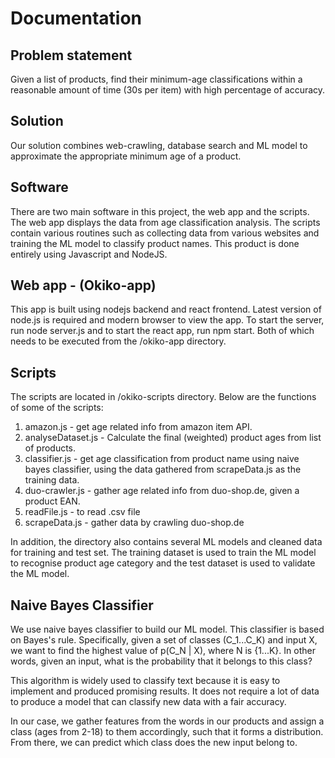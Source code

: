 # Documentation

## Problem statement
Given a list of products, find their minimum-age classifications within 
a reasonable amount of time (30s per item) with high percentage of accuracy.

## Solution
Our solution combines web-crawling, database search and ML model to 
approximate the appropriate minimum age of a product.

## Software
There are two main software in this project, the web app and the scripts.
The web app displays the data from age classification analysis. The scripts
contain various routines such as collecting data from various websites and 
training the ML model to classify product names. This product is done entirely
using Javascript and NodeJS.

## Web app - (Okiko-app)
This app is built using nodejs backend and react frontend. Latest version of
node.js is required and modern browser to view the app. To start the server, run
node server.js and to start the react app, run npm start. Both of which needs to be
executed from the /okiko-app directory.

## Scripts
The scripts are located in /okiko-scripts directory. Below are the functions of some
of the scripts:

  1. amazon.js - get age related info from amazon item API.
  2. analyseDataset.js - Calculate the final (weighted) product ages from list of products.
  3. classifier.js - get age classification from product name using naive bayes classifier, using the data gathered from scrapeData.js as the training data.
  4. duo-crawler.js - gather age related info from duo-shop.de, given a product EAN.
  5. readFile.js - to read .csv file
  6. scrapeData.js - gather data by crawling duo-shop.de

In addition, the directory also contains several ML models and cleaned data for training
and test set. The training dataset is used to train the ML model to recognise product age category and the test dataset is used to validate the ML model.

## Naive Bayes Classifier
We use naive bayes classifier to build our ML model. This classifier is based on Bayes's rule.
Specifically, given a set of classes (C_1...C_K) and input X, we want to find the highest value
of p(C_N | X), where N is {1...K}. In other words, given an input, what is the probability that it belongs to this class?

This algorithm is widely used to classify text because it is easy to implement and produced promising results. It does not require a lot of data to produce a model that can classify new data with a fair accuracy.

In our case, we gather features from the words in our products and assign a class (ages from 2-18) to them accordingly, such that it forms a distribution. From there, we can predict which class does the new input belong to.

